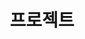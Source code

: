 ---
title: "프로젝트"
type: landing

sections:
  - block: collection
    content:
      title: "프로젝트"
      text: '<i class="fab fa-windows"></i>&nbsp;진행한 주요 프로젝트<br>'
      filters:
        folders:
          - project
    design:
      view: list         # ✅ list 뷰 사용
      columns: 1         
      fill_image: true
      aspect_ratio: 16x9
      show_summary: true
      show_date: false
      show_read_more: true
---